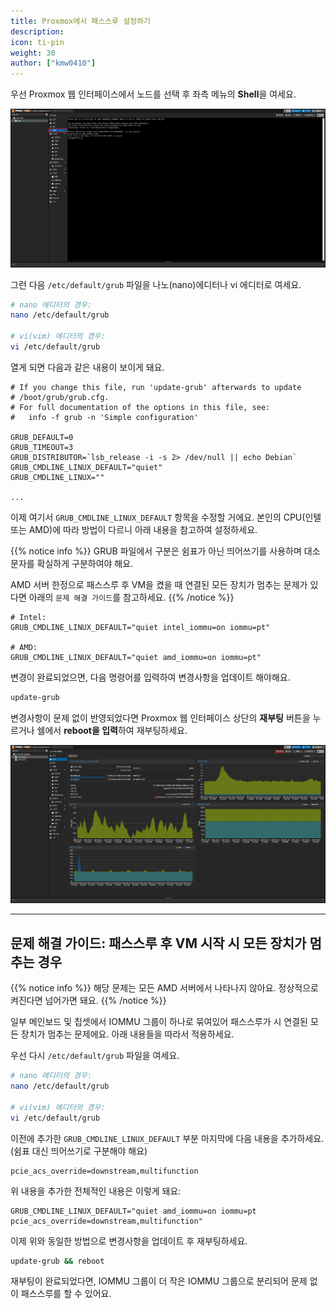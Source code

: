 ```yaml
---
title: Proxmox에서 패스스루 설정하기
description: 
icon: ti-pin
weight: 30
author: ["kmw0410"]
---
```


우선 Proxmox 웹 인터페이스에서 노드를 선택 후 좌측 메뉴의 **Shell**을 여세요.

![](./1.png)

그런 다음 `/etc/default/grub` 파일을 나노(nano)에디터나 vi 에디터로 여세요.

```bash
# nano 에디터의 경우:
nano /etc/default/grub

# vi(vim) 에디터의 경우:
vi /etc/default/grub
```

열게 되면 다음과 같은 내용이 보이게 돼요.

```plaintext
# If you change this file, run 'update-grub' afterwards to update
# /boot/grub/grub.cfg.
# For full documentation of the options in this file, see:
#   info -f grub -n 'Simple configuration'

GRUB_DEFAULT=0
GRUB_TIMEOUT=3
GRUB_DISTRIBUTOR=`lsb_release -i -s 2> /dev/null || echo Debian`
GRUB_CMDLINE_LINUX_DEFAULT="quiet"
GRUB_CMDLINE_LINUX=""

...
```

이제 여기서 `GRUB_CMDLINE_LINUX_DEFAULT` 항목을 수정할 거에요. 본인의 CPU(인텔 또는 AMD)에 따라 방법이 다르니 아래 내용을 참고하여 설정하세요.

{{% notice info %}}
GRUB 파일에서 구분은 쉼표가 아닌 띄어쓰기를 사용하며 대소문자를 확실하게 구분하여야 해요.

AMD 서버 한정으로 패스스루 후 VM을 켰을 때 연결된 모든 장치가 멈추는 문제가 있다면 아래의 `문제 해결 가이드`를 참고하세요.
{{% /notice %}}

```plaintext
# Intel:
GRUB_CMDLINE_LINUX_DEFAULT="quiet intel_iommu=on iommu=pt"

# AMD:
GRUB_CMDLINE_LINUX_DEFAULT="quiet amd_iommu=on iommu=pt"
```

변경이 완료되었으면, 다음 명령어를 입력하여 변경사항을 업데이트 해야해요.

```bash
update-grub
```

변경사항이 문제 없이 반영되었다면 Proxmox 웹 인터페이스 상단의 **재부팅** 버튼을 누르거나 쉘에서 **reboot을 입력**하여 재부팅하세요.

![](./2.png)

---

## 문제 해결 가이드: 패스스루 후 VM 시작 시 모든 장치가 멈추는 경우

{{% notice info %}}
해당 문제는 모든 AMD 서버에서 나타나지 않아요. 정상적으로 켜진다면 넘어가면 돼요.
{{% /notice %}}

일부 메인보드 및 칩셋에서 IOMMU 그룹이 하나로 묶여있어 패스스루가 시 연결된 모든 장치가 멈추는 문제에요. 아래 내용들을 따라서 적용하세요.

우선 다시 `/etc/default/grub` 파일을 여세요.

```bash
# nano 에디터의 경우:
nano /etc/default/grub

# vi(vim) 에디터의 경우:
vi /etc/default/grub
```

이전에 추가한 `GRUB_CMDLINE_LINUX_DEFAULT` 부분 마지막에 다음 내용을 추가하세요. (쉼표 대신 띄어쓰기로 구분해야 해요)

```plaintext
pcie_acs_override=downstream,multifunction
```

위 내용을 추가한 전체적인 내용은 이렇게 돼요:

```plaintext
GRUB_CMDLINE_LINUX_DEFAULT="quiet amd_iommu=on iommu=pt pcie_acs_override=downstream,multifunction"
```

이제 위와 동일한 방법으로 변경사항을 업데이트 후 재부팅하세요.

```bash
update-grub && reboot
```

재부팅이 완료되었다면, IOMMU 그룹이 더 작은 IOMMU 그룹으로 분리되어 문제 없이 패스스루를 할 수 있어요.